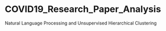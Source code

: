 # COVID19_Research_Paper_Analysis
Natural Language Processing and Unsupervised Hierarchical Clustering
